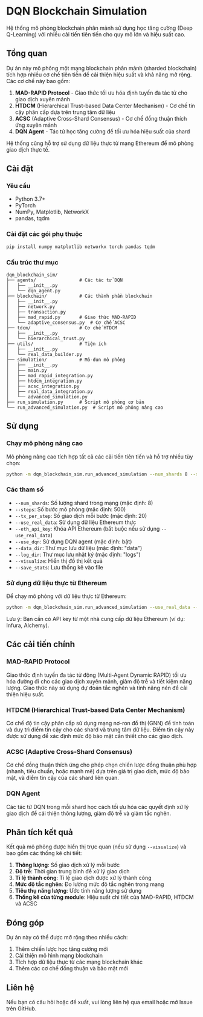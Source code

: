 # DQN Blockchain Simulation

Hệ thống mô phỏng blockchain phân mảnh sử dụng học tăng cường (Deep Q-Learning) với nhiều cải tiến tiên tiến cho quy mô lớn và hiệu suất cao.

## Tổng quan

Dự án này mô phỏng một mạng blockchain phân mảnh (sharded blockchain) tích hợp nhiều cơ chế tiên tiến để cải thiện hiệu suất và khả năng mở rộng. Các cơ chế này bao gồm:

1. **MAD-RAPID Protocol** - Giao thức tối ưu hóa định tuyến đa tác tử cho giao dịch xuyên mảnh
2. **HTDCM** (Hierarchical Trust-based Data Center Mechanism) - Cơ chế tin cậy phân cấp dựa trên trung tâm dữ liệu
3. **ACSC** (Adaptive Cross-Shard Consensus) - Cơ chế đồng thuận thích ứng xuyên mảnh
4. **DQN Agent** - Tác tử học tăng cường để tối ưu hóa hiệu suất của shard

Hệ thống cũng hỗ trợ sử dụng dữ liệu thực từ mạng Ethereum để mô phỏng giao dịch thực tế.

## Cài đặt

### Yêu cầu

- Python 3.7+
- PyTorch
- NumPy, Matplotlib, NetworkX
- pandas, tqdm

### Cài đặt các gói phụ thuộc

```bash
pip install numpy matplotlib networkx torch pandas tqdm
```

### Cấu trúc thư mục

```
dqn_blockchain_sim/
├── agents/                # Các tác tử DQN
│   ├── __init__.py
│   └── dqn_agent.py
├── blockchain/            # Các thành phần blockchain
│   ├── __init__.py
│   ├── network.py
│   ├── transaction.py
│   ├── mad_rapid.py       # Giao thức MAD-RAPID
│   └── adaptive_consensus.py  # Cơ chế ACSC
├── tdcm/                  # Cơ chế HTDCM
│   ├── __init__.py
│   └── hierarchical_trust.py
├── utils/                 # Tiện ích
│   ├── __init__.py
│   └── real_data_builder.py
├── simulation/            # Mô-đun mô phỏng
│   ├── __init__.py
│   ├── main.py
│   ├── mad_rapid_integration.py
│   ├── htdcm_integration.py
│   ├── acsc_integration.py
│   ├── real_data_integration.py
│   └── advanced_simulation.py
├── run_simulation.py      # Script mô phỏng cơ bản
└── run_advanced_simulation.py  # Script mô phỏng nâng cao
```

## Sử dụng

### Chạy mô phỏng nâng cao

Mô phỏng nâng cao tích hợp tất cả các cải tiến tiên tiến và hỗ trợ nhiều tùy chọn:

```bash
python -m dqn_blockchain_sim.run_advanced_simulation --num_shards 8 --steps 500 --visualize --save_stats
```

### Các tham số

- `--num_shards`: Số lượng shard trong mạng (mặc định: 8)
- `--steps`: Số bước mô phỏng (mặc định: 500)
- `--tx_per_step`: Số giao dịch mỗi bước (mặc định: 20)
- `--use_real_data`: Sử dụng dữ liệu Ethereum thực
- `--eth_api_key`: Khóa API Ethereum (bắt buộc nếu sử dụng `--use_real_data`)
- `--use_dqn`: Sử dụng DQN agent (mặc định: bật)
- `--data_dir`: Thư mục lưu dữ liệu (mặc định: "data")
- `--log_dir`: Thư mục lưu nhật ký (mặc định: "logs")
- `--visualize`: Hiển thị đồ thị kết quả
- `--save_stats`: Lưu thống kê vào file

### Sử dụng dữ liệu thực từ Ethereum

Để chạy mô phỏng với dữ liệu thực từ Ethereum:

```bash
python -m dqn_blockchain_sim.run_advanced_simulation --use_real_data --eth_api_key YOUR_ETHEREUM_API_KEY
```

Lưu ý: Bạn cần có API key từ một nhà cung cấp dữ liệu Ethereum (ví dụ: Infura, Alchemy).

## Các cải tiến chính

### MAD-RAPID Protocol

Giao thức định tuyến đa tác tử động (Multi-Agent Dynamic RAPID) tối ưu hóa đường đi cho các giao dịch xuyên mảnh, giảm độ trễ và tiết kiệm năng lượng. Giao thức này sử dụng dự đoán tắc nghẽn và tính năng nén để cải thiện hiệu suất.

### HTDCM (Hierarchical Trust-based Data Center Mechanism)

Cơ chế độ tin cậy phân cấp sử dụng mạng nơ-ron đồ thị (GNN) để tính toán và duy trì điểm tin cậy cho các shard và trung tâm dữ liệu. Điểm tin cậy này được sử dụng để xác định mức độ bảo mật cần thiết cho các giao dịch.

### ACSC (Adaptive Cross-Shard Consensus)

Cơ chế đồng thuận thích ứng cho phép chọn chiến lược đồng thuận phù hợp (nhanh, tiêu chuẩn, hoặc mạnh mẽ) dựa trên giá trị giao dịch, mức độ bảo mật, và điểm tin cậy của các shard liên quan.

### DQN Agent

Các tác tử DQN trong mỗi shard học cách tối ưu hóa các quyết định xử lý giao dịch để cải thiện thông lượng, giảm độ trễ và giảm tắc nghẽn.

## Phân tích kết quả

Kết quả mô phỏng được hiển thị trực quan (nếu sử dụng `--visualize`) và bao gồm các thống kê chi tiết:

1. **Thông lượng**: Số giao dịch xử lý mỗi bước
2. **Độ trễ**: Thời gian trung bình để xử lý giao dịch
3. **Tỉ lệ thành công**: Tỉ lệ giao dịch được xử lý thành công
4. **Mức độ tắc nghẽn**: Đo lường mức độ tắc nghẽn trong mạng
5. **Tiêu thụ năng lượng**: Ước tính năng lượng sử dụng
6. **Thống kê của từng module**: Hiệu suất chi tiết của MAD-RAPID, HTDCM và ACSC

## Đóng góp

Dự án này có thể được mở rộng theo nhiều cách:

1. Thêm chiến lược học tăng cường mới
2. Cải thiện mô hình mạng blockchain
3. Tích hợp dữ liệu thực từ các mạng blockchain khác
4. Thêm các cơ chế đồng thuận và bảo mật mới

## Liên hệ

Nếu bạn có câu hỏi hoặc đề xuất, vui lòng liên hệ qua email hoặc mở Issue trên GitHub. 